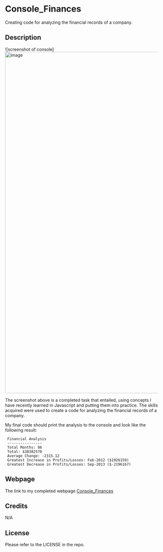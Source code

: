# Console_Finances
Creating code for analyzing the financial records of a company.

## Description
![screenshot of console]<img width="1127" alt="image" src="https://github.com/AnnamKhalid/Console_Finances/assets/145152059/1cb9e207-e8ba-421e-a3e5-f17791401330">

The screenshot above is a completed task that entailed, using concepts I have recently learned in Javascript and putting them into practice. The skills acquired were used to create a code for analyzing the financial records of a company. 

My final code should print the analysis to the console and look like the following result:

 ```text
  Financial Analysis 
  ----------------
  Total Months: 86
  Total: $38382578
  Average Change: -2315.12
  Greatest Increase in Profits/Losses: Feb-2012 ($1926159)
  Greatest Decrease in Profits/Losses: Sep-2013 ($-2196167)
  ```
## Webpage

The link to my completed webpage [Console_Finances](http://127.0.0.1:5500/index.html)

## Credits

N/A

## License

Please refer to the LICENSE in the repo.

